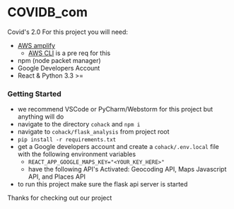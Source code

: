 # COVIDB_com
Covid's 2.0
For this project you will need:
  - [AWS amplify](https://docs.amplify.aws/cli/start/install#install-the-amplify-cli)
    - [AWS CLI](https://docs.aws.amazon.com/polly/latest/dg/setup-aws-cli.html) is a pre req for this
  - npm (node packet manager)
  - Google Developers Account
  - React & Python 3.3 >=
  
### Getting Started
  - we recommend VSCode or PyCharm/Webstorm for this project but anything will do
  - navigate to the directory ```cohack``` and ```npm i```
  - navigate to ```cohack/flask_analysis``` from project root
  - ```pip install -r requirements.txt```
  - get a Google developers account and create a ```cohack/.env.local``` file with the following environment variables
    - ```REACT_APP_GOOGLE_MAPS_KEY="<YOUR_KEY_HERE>"```
    - have the following API's Activated: Geocoding API, Maps Javascript API, and Places API
  - to run this project make sure the flask api server is started

 Thanks for checking out our project
